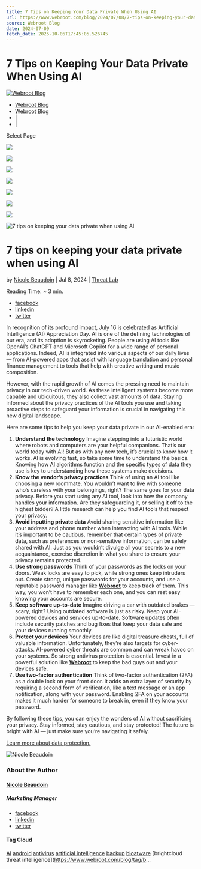 ```yaml
---
title: 7 Tips on Keeping Your Data Private When Using AI
url: https://www.webroot.com/blog/2024/07/08/7-tips-on-keeping-your-data-private-when-using-ai/
source: Webroot Blog
date: 2024-07-09
fetch_date: 2025-10-06T17:45:05.526745
---
```


# 7 Tips on Keeping Your Data Private When Using AI

[![Webroot Blog](https://www-cdn.webroot.com/6114/9987/6454/webroot-logo-corporate.svg)](https://www.webroot.com/blog/)

* [Webroot Blog](https://www.webroot.com/blog/)
* [Webroot Blog](https://www.webroot.com/blog/category/home-mobile/)
* |
* |

Select Page

[![](https://blog-en.webroot.com/wp-content/uploads/2018/04/WSAT-Ad-225x400.jpg)](https://www.webroot.com/us/en/business/security-awareness)

[![](https://blog-en.webroot.com/wp-content/uploads/2020/08/20150315/255x400-Webroot-BrandingPaidAds.jpg)](https://www.webroot.com/us/en/home)

[![](https://blog-en.webroot.com/wp-content/uploads/2018/04/WSAT-Ad-225x400.jpg)](https://www.webroot.com/us/en/business/security-awareness)

[![](https://blog-en.webroot.com/wp-content/uploads/2019/08/21124957/blog-225x400-ML-URL-realtime-image.jpg)](https://www.youtube.com/watch?v=w7yAVHoRrAs)

[![](https://blog-en.webroot.com/wp-content/uploads/2019/09/24155008/blog-225x400-SMB.jpg)](https://www.webroot.com/us/en/business/landing/power-in-prediction-endpoint-smb)

[![](https://blog-en.webroot.com/wp-content/uploads/2019/09/24155307/blog-225x400-MSP.jpg)](https://www.webroot.com/us/en/business/landing/power-in-prediction-endpoint-msp)

[![](https://blog-en.webroot.com/wp-content/uploads/2018/04/Life-at-Webroot-Ad-225x400-v2.jpg)](https://www.webroot.com/us/en/about/careers/search)

![7 tips on keeping your data private when using AI](https://blog-en.webroot.com/wp-content/uploads/2024/07/04111244/webroot-ai-appreciation-day-2-blog-800x400-final.jpg)

# 7 tips on keeping your data private when using AI

by [Nicole Beaudoin](https://www.webroot.com/blog/author/nbeaudoin/ "Posts by Nicole Beaudoin") | Jul 8, 2024 | [Threat Lab](https://www.webroot.com/blog/category/threat-lab/)

Reading Time: ~  3  min.

* [facebook](http://www.facebook.com/sharer.php?u=https%3A%2F%2Fwww.webroot.com%2Fblog%2F2024%2F07%2F08%2F7-tips-on-keeping-your-data-private-when-using-ai%2F&t=7%20tips%20on%20keeping%20your%20data%20private%20when%20using%20AI)
* [linkedin](http://www.linkedin.com/shareArticle?mini=true&url=https%3A%2F%2Fwww.webroot.com%2Fblog%2F2024%2F07%2F08%2F7-tips-on-keeping-your-data-private-when-using-ai%2F&title=7%20tips%20on%20keeping%20your%20data%20private%20when%20using%20AI)
* [twitter](http://twitter.com/share?text=7%20tips%20on%20keeping%20your%20data%20private%20when%20using%20AI&url=https%3A%2F%2Fwww.webroot.com%2Fblog%2F2024%2F07%2F08%2F7-tips-on-keeping-your-data-private-when-using-ai%2F&via=Webroot)

In recognition of its profound impact, July 16 is celebrated as Artificial Intelligence (AI) Appreciation Day. AI is one of the defining technologies of our era, and its adoption is skyrocketing. People are using AI tools like OpenAI’s ChatGPT and Microsoft Copilot for a wide range of personal applications. Indeed, AI is integrated into various aspects of our daily lives — from AI-powered apps that assist with language translation and personal finance management to tools that help with creative writing and music composition.

However, with the rapid growth of AI comes the pressing need to maintain privacy in our tech-driven world. As these intelligent systems become more capable and ubiquitous, they also collect vast amounts of data. Staying informed about the privacy practices of the AI tools you use and taking proactive steps to safeguard your information is crucial in navigating this new digital landscape.

Here are some tips to help you keep your data private in our AI-enabled era:

1. **Understand the technology**
   Imagine stepping into a futuristic world where robots and computers are your helpful companions. That’s our world today with AI! But as with any new tech, it’s crucial to know how it works. AI is evolving fast, so take some time to understand the basics. Knowing how AI algorithms function and the specific types of data they use is key to understanding how these systems make decisions.
2. **Know the vendor’s privacy practices**
   Think of using an AI tool like choosing a new roommate. You wouldn’t want to live with someone who’s careless with your belongings, right? The same goes for your data privacy. Before you start using any AI tool, look into how the company handles your information. Are they safeguarding it, or selling it off to the highest bidder? A little research can help you find AI tools that respect your privacy.
3. **Avoid inputting private data**
   Avoid sharing sensitive information like your address and phone number when interacting with AI tools. While it’s important to be cautious, remember that certain types of private data, such as preferences or non-sensitive information, can be safely shared with AI. Just as you wouldn’t divulge all your secrets to a new acquaintance, exercise discretion in what you share to ensure your privacy remains protected.
4. **Use strong passwords**
   Think of your passwords as the locks on your doors. Weak locks are easy to pick, while strong ones keep intruders out. Create strong, unique passwords for your accounts, and use a reputable password manager like [**Webroot**](https://www.webroot.com/us/en) to keep track of them. This way, you won’t have to remember each one, and you can rest easy knowing your accounts are secure.
5. **Keep software up-to-date**
   Imagine driving a car with outdated brakes — scary, right? Using outdated software is just as risky. Keep your AI-powered devices and services up-to-date. Software updates often include security patches and bug fixes that keep your data safe and your devices running smoothly.
6. **Protect your devices**
   Your devices are like digital treasure chests, full of valuable information. Unfortunately, they’re also targets for cyber-attacks. AI-powered cyber threats are common and can wreak havoc on your systems. So strong antivirus protection is essential. Invest in a powerful solution like [**Webroot**](https://www.webroot.com/us/en) to keep the bad guys out and your devices safe.
7. **Use two-factor authentication**
   Think of two-factor authentication (2FA) as a double lock on your front door. It adds an extra layer of security by requiring a second form of verification, like a text message or an app notification, along with your password. Enabling 2FA on your accounts makes it much harder for someone to break in, even if they know your password.

By following these tips, you can enjoy the wonders of AI without sacrificing your privacy. Stay informed, stay cautious, and stay protected! The future is bright with AI — just make sure you’re navigating it safely.

[Learn more about data protection.](https://www.webroot.com/us/en/home/products/premium)

![Nicole Beaudoin](https://blog-en.webroot.com/wp-content/uploads/2024/02/26135948/Nicole-Beaudoin.png)

### About the Author

#### [Nicole Beaudoin](https://www.webroot.com/blog/author/nbeaudoin/)

##### Marketing Manager

* [facebook](http://www.facebook.com/sharer.php?u=https%3A%2F%2Fwww.webroot.com%2Fblog%2F2024%2F07%2F08%2F7-tips-on-keeping-your-data-private-when-using-ai%2F&t=7%20tips%20on%20keeping%20your%20data%20private%20when%20using%20AI)
* [linkedin](http://www.linkedin.com/shareArticle?mini=true&url=https%3A%2F%2Fwww.webroot.com%2Fblog%2F2024%2F07%2F08%2F7-tips-on-keeping-your-data-private-when-using-ai%2F&title=7%20tips%20on%20keeping%20your%20data%20private%20when%20using%20AI)
* [twitter](http://twitter.com/share?text=7%20tips%20on%20keeping%20your%20data%20private%20when%20using%20AI&url=https%3A%2F%2Fwww.webroot.com%2Fblog%2F2024%2F07%2F08%2F7-tips-on-keeping-your-data-private-when-using-ai%2F&via=Webroot)

#### Tag Cloud

[AI](https://www.webroot.com/blog/tag/ai/)
[android](https://www.webroot.com/blog/tag/android/)
[antivirus](https://www.webroot.com/blog/tag/antivirus/)
[artificial intelligence](https://www.webroot.com/blog/tag/artificial-intelligence/)
[backup](https://www.webroot.com/blog/tag/backup/)
[bloatware](https://www.webroot.com/blog/tag/bloatware/)
[brightcloud threat intelligence](https://www.webroot.com/blog/tag/b...